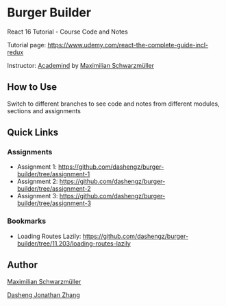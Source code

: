 # Burger Builder

React 16 Tutorial - Course Code and Notes

Tutorial page: https://www.udemy.com/react-the-complete-guide-incl-redux

Instructor: [Academind](https://www.udemy.com/user/academind/) by [Maximilian Schwarzmüller](https://www.udemy.com/user/maximilian-schwarzmuller/)

## How to Use

Switch to different branches to see code and notes from different modules, sections and assignments

## Quick Links

### Assignments

* Assignment 1: https://github.com/dashengz/burger-builder/tree/assignment-1
* Assignment 2: https://github.com/dashengz/burger-builder/tree/assignment-2
* Assignment 3: https://github.com/dashengz/burger-builder/tree/assignment-3

### Bookmarks

* Loading Routes Lazily: https://github.com/dashengz/burger-builder/tree/11.203/loading-routes-lazily

## Author

[Maximilian Schwarzmüller](https://www.udemy.com/user/maximilian-schwarzmuller/)

[Dasheng Jonathan Zhang](https://dashengz.com)